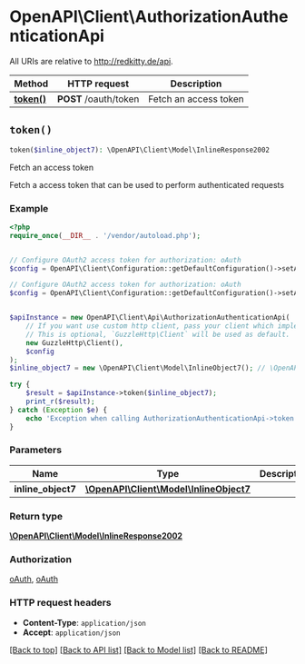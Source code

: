 # OpenAPI\Client\AuthorizationAuthenticationApi

All URIs are relative to http://redkitty.de/api.

Method | HTTP request | Description
------------- | ------------- | -------------
[**token()**](AuthorizationAuthenticationApi.md#token) | **POST** /oauth/token | Fetch an access token


## `token()`

```php
token($inline_object7): \OpenAPI\Client\Model\InlineResponse2002
```

Fetch an access token

Fetch a access token that can be used to perform authenticated requests

### Example

```php
<?php
require_once(__DIR__ . '/vendor/autoload.php');


// Configure OAuth2 access token for authorization: oAuth
$config = OpenAPI\Client\Configuration::getDefaultConfiguration()->setAccessToken('YOUR_ACCESS_TOKEN');

// Configure OAuth2 access token for authorization: oAuth
$config = OpenAPI\Client\Configuration::getDefaultConfiguration()->setAccessToken('YOUR_ACCESS_TOKEN');


$apiInstance = new OpenAPI\Client\Api\AuthorizationAuthenticationApi(
    // If you want use custom http client, pass your client which implements `GuzzleHttp\ClientInterface`.
    // This is optional, `GuzzleHttp\Client` will be used as default.
    new GuzzleHttp\Client(),
    $config
);
$inline_object7 = new \OpenAPI\Client\Model\InlineObject7(); // \OpenAPI\Client\Model\InlineObject7

try {
    $result = $apiInstance->token($inline_object7);
    print_r($result);
} catch (Exception $e) {
    echo 'Exception when calling AuthorizationAuthenticationApi->token: ', $e->getMessage(), PHP_EOL;
}
```

### Parameters

Name | Type | Description  | Notes
------------- | ------------- | ------------- | -------------
 **inline_object7** | [**\OpenAPI\Client\Model\InlineObject7**](../Model/InlineObject7.md)|  |

### Return type

[**\OpenAPI\Client\Model\InlineResponse2002**](../Model/InlineResponse2002.md)

### Authorization

[oAuth](../../README.md#oAuth), [oAuth](../../README.md#oAuth)

### HTTP request headers

- **Content-Type**: `application/json`
- **Accept**: `application/json`

[[Back to top]](#) [[Back to API list]](../../README.md#endpoints)
[[Back to Model list]](../../README.md#models)
[[Back to README]](../../README.md)
